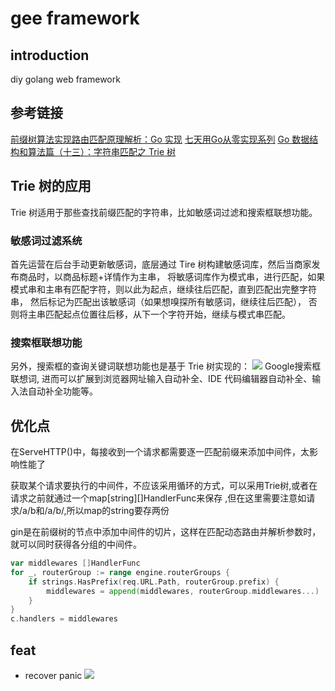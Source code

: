 # gee framework
## introduction
diy golang web framework

## 参考链接
[前缀树算法实现路由匹配原理解析：Go 实现](https://jishuin.proginn.com/p/763bfbd2a2ba)
[七天用Go从零实现系列](https://geektutu.com/post/gee-day4.html)
[Go 数据结构和算法篇（十三）：字符串匹配之 Trie 树](https://geekr.dev/posts/go-trie-tree-algorithm)

## Trie 树的应用
Trie 树适用于那些查找前缀匹配的字符串，比如敏感词过滤和搜索框联想功能。

### 敏感词过滤系统
首先运营在后台手动更新敏感词，底层通过 Tire 树构建敏感词库，然后当商家发布商品时，以商品标题+详情作为主串，
将敏感词库作为模式串，进行匹配，如果模式串和主串有匹配字符，则以此为起点，继续往后匹配，直到匹配出完整字符串，
然后标记为匹配出该敏感词（如果想嗅探所有敏感词，继续往后匹配），
否则将主串匹配起点位置往后移，从下一个字符开始，继续与模式串匹配。

### 搜索框联想功能
另外，搜索框的查询关键词联想功能也是基于 Trie 树实现的：
![](https://coding-pic.oss-cn-hangzhou.aliyuncs.com/images/2022-05-07-img.png)
Google搜索框联想词, 进而可以扩展到浏览器网址输入自动补全、IDE 代码编辑器自动补全、输入法自动补全功能等。

## 优化点
在ServeHTTP()中，每接收到一个请求都需要逐一匹配前缀来添加中间件，太影响性能了

获取某个请求要执行的中间件，不应该采用循环的方式，可以采用Trie树,或者在请求之前就通过一个map[string][]HandlerFunc来保存
,但在这里需要注意如请求/a/b和/a/b/,所以map的string要存两份

gin是在前缀树的节点中添加中间件的切片，这样在匹配动态路由并解析参数时，就可以同时获得各分组的中间件。




```go
var middlewares []HandlerFunc
for _, routerGroup := range engine.routerGroups {
    if strings.HasPrefix(req.URL.Path, routerGroup.prefix) {
        middlewares = append(middlewares, routerGroup.middlewares...)
    }
}
c.handlers = middlewares
```

## feat
- recover panic
![](https://coding-pic.oss-cn-hangzhou.aliyuncs.com/images/2022-05-07-L0Ov4C.png)
